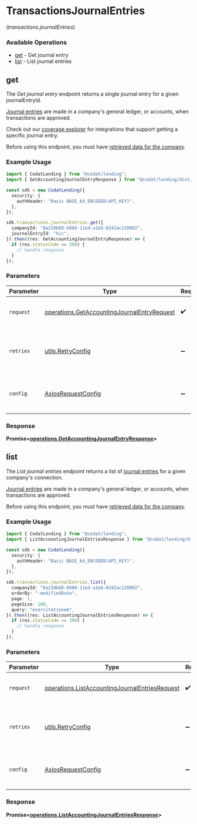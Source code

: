 # TransactionsJournalEntries
(*transactions.journalEntries*)

### Available Operations

* [get](#get) - Get journal entry
* [list](#list) - List journal entries

## get

The *Get journal entry* endpoint returns a single journal entry for a given journalEntryId.

[Journal entries](https://docs.codat.io/lending-api#/schemas/JournalEntry) are  made in a company's general ledger, or accounts, when transactions are approved.

Check out our [coverage explorer](https://knowledge.codat.io/supported-features/accounting?view=tab-by-data-type&dataType=journalEntries) for integrations that support getting a specific journal entry.

Before using this endpoint, you must have [retrieved data for the company](https://docs.codat.io/lending-api#/operations/refresh-company-data).


### Example Usage

```typescript
import { CodatLending } from "@codat/lending";
import { GetAccountingJournalEntryResponse } from "@codat/lending/dist/sdk/models/operations";

const sdk = new CodatLending({
  security: {
    authHeader: "Basic BASE_64_ENCODED(API_KEY)",
  },
});

sdk.transactions.journalEntries.get({
  companyId: "8a210b68-6988-11ed-a1eb-0242ac120002",
  journalEntryId: "hic",
}).then((res: GetAccountingJournalEntryResponse) => {
  if (res.statusCode == 200) {
    // handle response
  }
});
```

### Parameters

| Parameter                                                                                                  | Type                                                                                                       | Required                                                                                                   | Description                                                                                                |
| ---------------------------------------------------------------------------------------------------------- | ---------------------------------------------------------------------------------------------------------- | ---------------------------------------------------------------------------------------------------------- | ---------------------------------------------------------------------------------------------------------- |
| `request`                                                                                                  | [operations.GetAccountingJournalEntryRequest](../../models/operations/getaccountingjournalentryrequest.md) | :heavy_check_mark:                                                                                         | The request object to use for the request.                                                                 |
| `retries`                                                                                                  | [utils.RetryConfig](../../models/utils/retryconfig.md)                                                     | :heavy_minus_sign:                                                                                         | Configuration to override the default retry behavior of the client.                                        |
| `config`                                                                                                   | [AxiosRequestConfig](https://axios-http.com/docs/req_config)                                               | :heavy_minus_sign:                                                                                         | Available config options for making requests.                                                              |


### Response

**Promise<[operations.GetAccountingJournalEntryResponse](../../models/operations/getaccountingjournalentryresponse.md)>**


## list

The *List journal entries* endpoint returns a list of [journal entries](https://docs.codat.io/lending-api#/schemas/JournalEntry) for a given company's connection.

[Journal entries](https://docs.codat.io/lending-api#/schemas/JournalEntry) are  made in a company's general ledger, or accounts, when transactions are approved.

Before using this endpoint, you must have [retrieved data for the company](https://docs.codat.io/lending-api#/operations/refresh-company-data).
    

### Example Usage

```typescript
import { CodatLending } from "@codat/lending";
import { ListAccountingJournalEntriesResponse } from "@codat/lending/dist/sdk/models/operations";

const sdk = new CodatLending({
  security: {
    authHeader: "Basic BASE_64_ENCODED(API_KEY)",
  },
});

sdk.transactions.journalEntries.list({
  companyId: "8a210b68-6988-11ed-a1eb-0242ac120002",
  orderBy: "-modifiedDate",
  page: 1,
  pageSize: 100,
  query: "exercitationem",
}).then((res: ListAccountingJournalEntriesResponse) => {
  if (res.statusCode == 200) {
    // handle response
  }
});
```

### Parameters

| Parameter                                                                                                        | Type                                                                                                             | Required                                                                                                         | Description                                                                                                      |
| ---------------------------------------------------------------------------------------------------------------- | ---------------------------------------------------------------------------------------------------------------- | ---------------------------------------------------------------------------------------------------------------- | ---------------------------------------------------------------------------------------------------------------- |
| `request`                                                                                                        | [operations.ListAccountingJournalEntriesRequest](../../models/operations/listaccountingjournalentriesrequest.md) | :heavy_check_mark:                                                                                               | The request object to use for the request.                                                                       |
| `retries`                                                                                                        | [utils.RetryConfig](../../models/utils/retryconfig.md)                                                           | :heavy_minus_sign:                                                                                               | Configuration to override the default retry behavior of the client.                                              |
| `config`                                                                                                         | [AxiosRequestConfig](https://axios-http.com/docs/req_config)                                                     | :heavy_minus_sign:                                                                                               | Available config options for making requests.                                                                    |


### Response

**Promise<[operations.ListAccountingJournalEntriesResponse](../../models/operations/listaccountingjournalentriesresponse.md)>**

